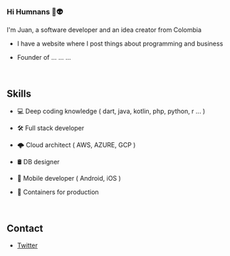 ### Hi Humnans 👋👽

I'm Juan, a software developer and an idea creator from Colombia 

* I have a website where I post things about programming and business

* Founder of ... ... ...
<!--
**juanarangot/juanarangot** is a ✨ _special_ ✨ repository because its `README.md` (this file) appears on your GitHub profile.

Here are some ideas to get you started:

- 🔭 I’m currently working on ...
- 🌱 I’m currently learning ...
- 👯 I’m looking to collaborate on ...
- 🤔 I’m looking for help with ...
- 💬 Ask me about ...
- 📫 How to reach me: ...
- 😄 Pronouns: ...
- ⚡ Fun fact: ...
-->

<br>

## Skills

* 💻 Deep coding knowledge ( dart, java, kotlin, php, python, r ... )

* 🛠️ Full stack developer

* 🌩️ Cloud architect ( AWS, AZURE, GCP )

* 🛢️ DB designer

* 📲 Mobile developer ( Android, iOS )

* 🚢 Containers for production


<br>

## Contact

<!-- * [My Website](https://juanarangot.com) -->

<!-- * [Arapoints Jobs](https://jobs.arapoints.com) -->

* [Twitter](https://twitter.com/juanarangot)

<!-- * LinkedIn(website) -->
